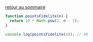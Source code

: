 [retour au sommaire](./)  

```js
function pointsFidelite(n) {
  return 10 * Math.pow(2, n - 1);
}

console.log(pointsFidelite(4)); // 80
```